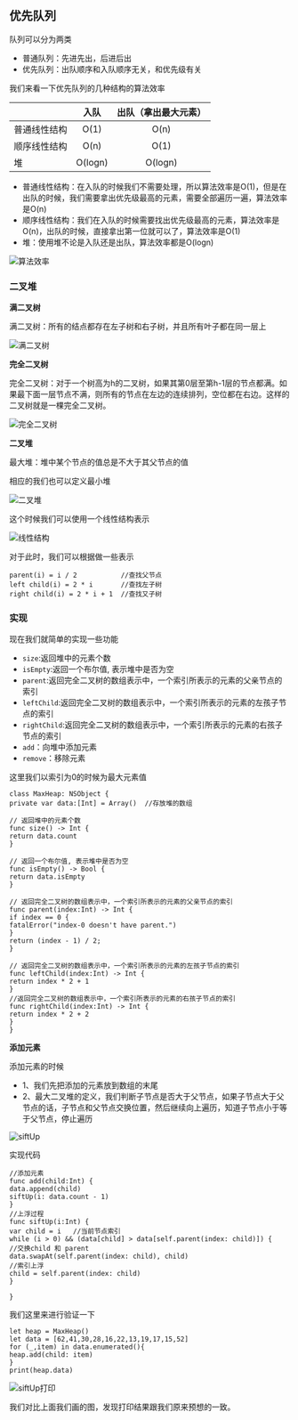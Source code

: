  ## 优先队列
 
 队列可以分为两类
 
 - 普通队列：先进先出，后进后出
 - 优先队列：出队顺序和入队顺序无关，和优先级有关
 
 我们来看一下优先队列的几种结构的算法效率

|    |入队|出队（拿出最大元素）|
|---|:---:|:---:|
|普通线性结构|O(1)|O(n)|
|顺序线性结构|O(n)|O(1)|
|堆|O(logn)|O(logn)|
 
- 普通线性结构：在入队的时候我们不需要处理，所以算法效率是O(1)，但是在出队的时候，我们需要拿出优先级最高的元素，需要全部遍历一遍，算法效率是O(n)
- 顺序线性结构：我们在入队的时候需要找出优先级最高的元素，算法效率是O(n)，出队的时候，直接拿出第一位就可以了，算法效率是O(1)
- 堆：使用堆不论是入队还是出队，算法效率都是O(logn)
 
 
 ![算法效率](https://github.com/SunshineBrother/LeetCodeStudy/blob/master/优先队列/算法效率.png)
 
 
 ### 二叉堆
 
 **满二叉树**
 
 满二叉树：所有的结点都存在左子树和右子树，并且所有叶子都在同一层上
 
  ![满二叉树](https://github.com/SunshineBrother/LeetCodeStudy/blob/master/优先队列/满二叉树.png)
 
 **完全二叉树**
 
 完全二叉树：对于一个树高为h的二叉树，如果其第0层至第h-1层的节点都满。如果最下面一层节点不满，则所有的节点在左边的连续排列，空位都在右边。这样的二叉树就是一棵完全二叉树。
 
  ![完全二叉树](https://github.com/SunshineBrother/LeetCodeStudy/blob/master/优先队列/完全二叉树.png)
 
 
 **二叉堆**
 
 最大堆：堆中某个节点的值总是不大于其父节点的值
 
 相应的我们也可以定义最小堆
 
 
 ![二叉堆](https://github.com/SunshineBrother/LeetCodeStudy/blob/master/优先队列/二叉堆.png)
 
 这个时候我们可以使用一个线性结构表示
 
 ![线性结构](https://github.com/SunshineBrother/LeetCodeStudy/blob/master/优先队列/线性结构.png)
 
 对于此时，我们可以根据做一些表示
 
 ```
 parent(i) = i / 2           //查找父节点
 left child(i) = 2 * i       //查找左子树
 right child(i) = 2 * i + 1  //查找又子树
 ```
 
 
 ### 实现
 
 现在我们就简单的实现一些功能
 
- `size`:返回堆中的元素个数
- `isEmpty`:返回一个布尔值, 表示堆中是否为空
- `parent`:返回完全二叉树的数组表示中，一个索引所表示的元素的父亲节点的索引
- `leftChild`:返回完全二叉树的数组表示中，一个索引所表示的元素的左孩子节点的索引
- `rightChild`:返回完全二叉树的数组表示中，一个索引所表示的元素的右孩子节点的索引
 - `add`：向堆中添加元素
 - `remove`：移除元素
 
 这里我们以索引为0的时候为最大元素值

 ```
 class MaxHeap: NSObject {
 private var data:[Int] = Array()  //存放堆的数组
 
 // 返回堆中的元素个数
 func size() -> Int {
 return data.count
 }
 
 // 返回一个布尔值, 表示堆中是否为空
 func isEmpty() -> Bool {
 return data.isEmpty
 }
 
 // 返回完全二叉树的数组表示中，一个索引所表示的元素的父亲节点的索引
 func parent(index:Int) -> Int {
 if index == 0 {
 fatalError("index-0 doesn't have parent.")
 }
 return (index - 1) / 2;
 }
 
 // 返回完全二叉树的数组表示中，一个索引所表示的元素的左孩子节点的索引
 func leftChild(index:Int) -> Int {
 return index * 2 + 1
 }
 //返回完全二叉树的数组表示中，一个索引所表示的元素的右孩子节点的索引
 func rightChild(index:Int) -> Int {
 return index * 2 + 2
 }
 }
 ```
 
 **添加元素**
 
 添加元素的时候
 - 1、我们先把添加的元素放到数组的末尾
 - 2、最大二叉堆的定义，我们判断子节点是否大于父节点，如果子节点大于父节点的话，子节点和父节点交换位置，然后继续向上遍历，知道子节点小于等于父节点，停止遍历
 
 
  ![siftUp](https://github.com/SunshineBrother/LeetCodeStudy/blob/master/优先队列/siftUp.png)
 
 实现代码
 ```
 //添加元素
 func add(child:Int) {
 data.append(child)
 siftUp(i: data.count - 1)
 }
 //上浮过程
 func siftUp(i:Int) {
 var child = i   //当前节点索引
 while (i > 0) && (data[child] > data[self.parent(index: child)]) {
 //交换child 和 parent
 data.swapAt(self.parent(index: child), child)
 //索引上浮
 child = self.parent(index: child)
 }
 
 }
 ```
 我们这里来进行验证一下
 
 ```
 let heap = MaxHeap()
 let data = [62,41,30,28,16,22,13,19,17,15,52]
 for (_,item) in data.enumerated(){
 heap.add(child: item)
 }
 print(heap.data)
 ```
 
   ![siftUp打印](https://github.com/SunshineBrother/LeetCodeStudy/blob/master/优先队列/siftUp打印.png)
 
 我们对比上面我们画的图，发现打印结果跟我们原来预想的一致。
 
 
 
 
 
 
 
 
 
 
 
 
 
 
 
 
 
 
 
 
